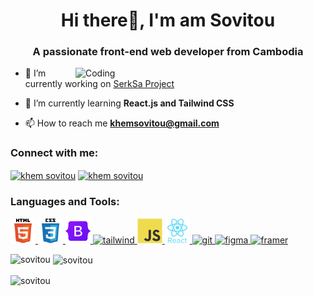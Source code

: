 <h1 align="center">Hi there👋, I'm am Sovitou</h1>
<h3 align="center">A passionate front-end web developer from Cambodia</h3>
<img align="right" alt="Coding" width="400" 
     src="https://media.giphy.com/media/qgQUggAC3Pfv687qPC/giphy.gif" 
>

- 🔭 I’m currently working on [SerkSa Project](https://serksa.tech/)

- 🌱 I’m currently learning **React.js and Tailwind CSS**

- 📫 How to reach me **khemsovitou@gmail.com**

<h3 align="left">Connect with me:</h3>
<p align="left">
<a href="https://linkedin.com/in/khem sovitou" target="blank"><img align="center" src="https://raw.githubusercontent.com/rahuldkjain/github-profile-readme-generator/master/src/images/icons/Social/linked-in-alt.svg" alt="khem sovitou" height="30" width="40" /></a>
<a href="https://fb.com/khem sovitou" target="blank"><img align="center" src="https://raw.githubusercontent.com/rahuldkjain/github-profile-readme-generator/master/src/images/icons/Social/facebook.svg" alt="khem sovitou" height="30" width="40" /></a>
</p>

<h3 align="left">Languages and Tools:</h3>
<p align="left">
<a href="https://www.w3.org/html/" target="_blank" rel="noreferrer">
  <img src="https://raw.githubusercontent.com/devicons/devicon/master/icons/html5/html5-original-wordmark.svg" alt="html5" width="40" height="40"/>
</a>
<a href="https://www.w3schools.com/css/" target="_blank" rel="noreferrer">
  <img src="https://raw.githubusercontent.com/devicons/devicon/master/icons/css3/css3-original-wordmark.svg" alt="css3" width="40" height="40"/>
</a>

<a href="https://getbootstrap.com" target="_blank" rel="noreferrer">
  <img src="https://raw.githubusercontent.com/devicons/devicon/master/icons/bootstrap/bootstrap-original.svg" alt="bootstrap" width="40" height="40"/>
</a>

<a href="https://tailwindcss.com/" target="_blank" rel="noreferrer">
  <img src="https://www.vectorlogo.zone/logos/tailwindcss/tailwindcss-icon.svg" alt="tailwind" width="40" height="40"/>
</a>
<a href="https://developer.mozilla.org/en-US/docs/Web/JavaScript" target="_blank" rel="noreferrer">
  <img src="https://raw.githubusercontent.com/devicons/devicon/master/icons/javascript/javascript-original.svg" alt="javascript" width="40" height="40"/>
</a>

<a href="https://reactjs.org/" target="_blank" rel="noreferrer">
  <img src="https://raw.githubusercontent.com/devicons/devicon/master/icons/react/react-original-wordmark.svg" alt="react" width="40" height="40"/>
</a>
<a href="https://git-scm.com/" target="_blank" rel="noreferrer">
  <img src="https://www.vectorlogo.zone/logos/git-scm/git-scm-icon.svg" alt="git" width="40" height="40"/>
</a>
<a href="https://www.figma.com/" target="_blank" rel="noreferrer">
  <img src="https://www.vectorlogo.zone/logos/figma/figma-icon.svg" alt="figma" width="40" height="40"/>
</a>

<a href="https://www.framer.com/" target="_blank" rel="noreferrer">
  <img src="https://www.vectorlogo.zone/logos/framer/framer-icon.svg" alt="framer" width="40" height="40"/>
</a>



 </p>

<p><img align="left" src="https://github-readme-stats.vercel.app/api/top-langs?username=sovitou&show_icons=true&locale=en&layout=compact" alt="sovitou" /></p>

<p>&nbsp;<img align="center" src="https://github-readme-stats.vercel.app/api?username=sovitou&show_icons=true&locale=en" alt="sovitou" /></p>

<p><img align="center" src="https://github-readme-streak-stats.herokuapp.com/?user=sovitou&" alt="sovitou" /></p>
